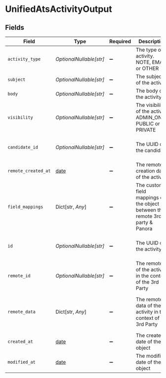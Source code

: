 # UnifiedAtsActivityOutput


## Fields

| Field                                                                         | Type                                                                          | Required                                                                      | Description                                                                   | Example                                                                       |
| ----------------------------------------------------------------------------- | ----------------------------------------------------------------------------- | ----------------------------------------------------------------------------- | ----------------------------------------------------------------------------- | ----------------------------------------------------------------------------- |
| `activity_type`                                                               | *OptionalNullable[str]*                                                       | :heavy_minus_sign:                                                            | The type of activity. NOTE, EMAIL or OTHER                                    | NOTE                                                                          |
| `subject`                                                                     | *OptionalNullable[str]*                                                       | :heavy_minus_sign:                                                            | The subject of the activity                                                   | Email subject                                                                 |
| `body`                                                                        | *OptionalNullable[str]*                                                       | :heavy_minus_sign:                                                            | The body of the activity                                                      | Dear Diana, I love you                                                        |
| `visibility`                                                                  | *OptionalNullable[str]*                                                       | :heavy_minus_sign:                                                            | The visibility of the activity. ADMIN_ONLY, PUBLIC or PRIVATE                 | PUBLIC                                                                        |
| `candidate_id`                                                                | *OptionalNullable[str]*                                                       | :heavy_minus_sign:                                                            | The UUID of the candidate                                                     | 801f9ede-c698-4e66-a7fc-48d19eebaa4f                                          |
| `remote_created_at`                                                           | [date](https://docs.python.org/3/library/datetime.html#date-objects)          | :heavy_minus_sign:                                                            | The remote creation date of the activity                                      | 2024-10-01T12:00:00Z                                                          |
| `field_mappings`                                                              | Dict[str, *Any*]                                                              | :heavy_minus_sign:                                                            | The custom field mappings of the object between the remote 3rd party & Panora | {<br/>"fav_dish": "broccoli",<br/>"fav_color": "red"<br/>}                    |
| `id`                                                                          | *OptionalNullable[str]*                                                       | :heavy_minus_sign:                                                            | The UUID of the activity                                                      | 801f9ede-c698-4e66-a7fc-48d19eebaa4f                                          |
| `remote_id`                                                                   | *OptionalNullable[str]*                                                       | :heavy_minus_sign:                                                            | The remote ID of the activity in the context of the 3rd Party                 | id_1                                                                          |
| `remote_data`                                                                 | Dict[str, *Any*]                                                              | :heavy_minus_sign:                                                            | The remote data of the activity in the context of the 3rd Party               | {<br/>"fav_dish": "broccoli",<br/>"fav_color": "red"<br/>}                    |
| `created_at`                                                                  | [date](https://docs.python.org/3/library/datetime.html#date-objects)          | :heavy_minus_sign:                                                            | The created date of the object                                                | 2024-10-01T12:00:00Z                                                          |
| `modified_at`                                                                 | [date](https://docs.python.org/3/library/datetime.html#date-objects)          | :heavy_minus_sign:                                                            | The modified date of the object                                               | 2024-10-01T12:00:00Z                                                          |